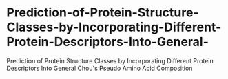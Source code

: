 # Prediction-of-Protein-Structure-Classes-by-Incorporating-Different-Protein-Descriptors-Into-General-
Prediction of Protein Structure Classes by Incorporating Different Protein Descriptors Into General Chou's Pseudo Amino Acid Composition
